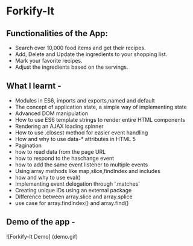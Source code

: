 # Forkify-It

## Functionalities of the App:

- Search over 10,000 food items and get their recipes.
- Add, Delete and Update the ingredients to your shopping list.
- Mark your favorite recipes.
- Adjust the ingredients based on the servings.

## What I learnt -

* Modules in ES6, imports and exports,named and default
* The concept of application state, a simple way of implementing state
* Advanced DOM manipulation
* How to use ES6 template strings to render entire HTML components
* Rendering an AJAX loading spinner
* How to use .closest method for easier event handling
* How and why to use data-* attributes in HTML 5
* Pagination
* how to read data from the page URL
* how to respond to the haschange event
* how to add the same event listener to multiple events
* Using array methods like map,slice,findIndex and includes
* how and why to use eval()
* Implementing event delegation through '.matches'
* Creating unique IDs using an external package
* Difference between array.slice and array.splice
* use case for array.findIndex() and array.find()

## Demo of the app -
![Forkify-It Demo] (demo.gif)
